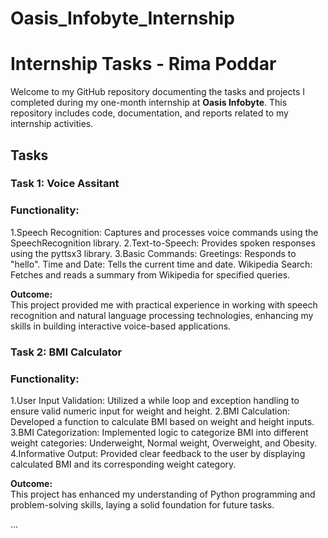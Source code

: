 # Oasis_Infobyte_Internship

# Internship Tasks - Rima Poddar

Welcome to my GitHub repository documenting the tasks and projects I completed during my one-month internship at **Oasis Infobyte**. This repository includes code, documentation, and reports related to my internship activities.


## Tasks

### Task 1: Voice Assitant

### Functionality:
1.Speech Recognition: Captures and processes voice commands using the SpeechRecognition library.
2.Text-to-Speech: Provides spoken responses using the pyttsx3 library.
3.Basic Commands:
Greetings: Responds to "hello".
Time and Date: Tells the current time and date.
Wikipedia Search: Fetches and reads a summary from Wikipedia for specified queries.

**Outcome:**  
This project provided me with practical experience in working with speech recognition and natural language processing technologies, enhancing my skills in building interactive voice-based applications. 

### Task 2: BMI Calculator

### Functionality:
1.User Input Validation: Utilized a while loop and exception handling to ensure valid numeric input for weight and height.
2.BMI Calculation: Developed a function to calculate BMI based on weight and height inputs.
3.BMI Categorization: Implemented logic to categorize BMI into different weight categories: Underweight, Normal weight, Overweight, and Obesity.
4.Informative Output: Provided clear feedback to the user by displaying calculated BMI and its corresponding weight category.

**Outcome:**  
This project has enhanced my understanding of Python programming and problem-solving skills, laying a solid foundation for future tasks.


...

